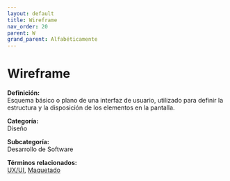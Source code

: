```yaml
---
layout: default
title: Wireframe
nav_order: 20
parent: W
grand_parent: Alfabéticamente
---
```


# Wireframe

**Definición:**  
Esquema básico o plano de una interfaz de usuario, utilizado para definir la estructura y la disposición de los elementos en la pantalla.

**Categoría:**  
Diseño  

**Subcategoría:**  
Desarrollo de Software

**Términos relacionados:**  
[UX/UI](https://maleniski.github.io/diccionario-angl-tec-mx/docs/alfabeticamente/U/uxui.html), [Maquetado](https://maleniski.github.io/diccionario-angl-tec-mx/docs/alfabeticamente/M/maquetado.html)
